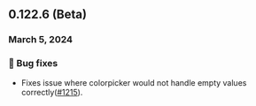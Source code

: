 ## 0.122.6 (Beta)

### March 5, 2024

### 🐛 Bug fixes

- Fixes issue where colorpicker would not handle empty values correctly([#1215](https://github.com/formkit/formkit/issues/1215)).